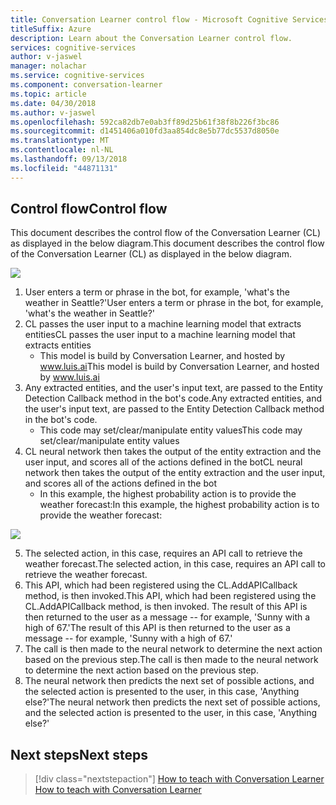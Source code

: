 ```yaml
---
title: Conversation Learner control flow - Microsoft Cognitive Services | Microsoft Docs
titleSuffix: Azure
description: Learn about the Conversation Learner control flow.
services: cognitive-services
author: v-jaswel
manager: nolachar
ms.service: cognitive-services
ms.component: conversation-learner
ms.topic: article
ms.date: 04/30/2018
ms.author: v-jaswel
ms.openlocfilehash: 592ca82db7e0ab3ff89d25b61f38f8b226f3bc86
ms.sourcegitcommit: d1451406a010fd3aa854dc8e5b77dc5537d8050e
ms.translationtype: MT
ms.contentlocale: nl-NL
ms.lasthandoff: 09/13/2018
ms.locfileid: "44871131"
---
```

## <a name="control-flow"></a><span data-ttu-id="97993-103">Control flow</span><span class="sxs-lookup"><span data-stu-id="97993-103">Control flow</span></span>

<span data-ttu-id="97993-104">This document describes the control flow of the Conversation Learner (CL) as displayed in the below diagram.</span><span class="sxs-lookup"><span data-stu-id="97993-104">This document describes the control flow of the Conversation Learner (CL) as displayed in the below diagram.</span></span>

![](media/controlflow.PNG)

1. <span data-ttu-id="97993-105">User enters a term or phrase in the bot, for example, 'what's the weather in Seattle?'</span><span class="sxs-lookup"><span data-stu-id="97993-105">User enters a term or phrase in the bot, for example, 'what's the weather in Seattle?'</span></span>
1. <span data-ttu-id="97993-106">CL passes the user input to a machine learning model that extracts entities</span><span class="sxs-lookup"><span data-stu-id="97993-106">CL passes the user input to a machine learning model that extracts entities</span></span>
    - <span data-ttu-id="97993-107">This model is build by Conversation Learner, and hosted by www.luis.ai</span><span class="sxs-lookup"><span data-stu-id="97993-107">This model is build by Conversation Learner, and hosted by www.luis.ai</span></span>
2. <span data-ttu-id="97993-108">Any extracted entities, and the user's input text, are passed to the Entity Detection Callback method in the bot's code.</span><span class="sxs-lookup"><span data-stu-id="97993-108">Any extracted entities, and the user's input text, are passed to the Entity Detection Callback method in the bot's code.</span></span>
    - <span data-ttu-id="97993-109">This code may set/clear/manipulate entity values</span><span class="sxs-lookup"><span data-stu-id="97993-109">This code may set/clear/manipulate entity values</span></span>
1. <span data-ttu-id="97993-110">CL neural network then takes the output of the entity extraction and the user input, and scores all of the actions defined in the bot</span><span class="sxs-lookup"><span data-stu-id="97993-110">CL neural network then takes the output of the entity extraction and the user input, and scores all of the actions defined in the bot</span></span>
    - <span data-ttu-id="97993-111">In this example, the highest probability action is to provide the weather forecast:</span><span class="sxs-lookup"><span data-stu-id="97993-111">In this example, the highest probability action is to provide the weather forecast:</span></span>

![](media/controlflow_forecast.PNG)

5. <span data-ttu-id="97993-112">The selected action, in this case, requires an API call to retrieve the weather forecast.</span><span class="sxs-lookup"><span data-stu-id="97993-112">The selected action, in this case, requires an API call to retrieve the weather forecast.</span></span> 
6. <span data-ttu-id="97993-113">This API, which had been registered using the CL.AddAPICallback method, is then invoked.</span><span class="sxs-lookup"><span data-stu-id="97993-113">This API, which had been registered using the CL.AddAPICallback method, is then invoked.</span></span>  <span data-ttu-id="97993-114">The result of this API is then returned to the user as a message -- for example, 'Sunny with a high of 67.'</span><span class="sxs-lookup"><span data-stu-id="97993-114">The result of this API is then returned to the user as a message -- for example, 'Sunny with a high of 67.'</span></span>
7. <span data-ttu-id="97993-115">The call is then made to the neural network to determine the next action based on the previous step.</span><span class="sxs-lookup"><span data-stu-id="97993-115">The call is then made to the neural network to determine the next action based on the previous step.</span></span>
8. <span data-ttu-id="97993-116">The neural network then predicts the next set of possible actions, and the selected action is presented to the user, in this case, 'Anything else?'</span><span class="sxs-lookup"><span data-stu-id="97993-116">The neural network then predicts the next set of possible actions, and the selected action is presented to the user, in this case, 'Anything else?'</span></span>

## <a name="next-steps"></a><span data-ttu-id="97993-117">Next steps</span><span class="sxs-lookup"><span data-stu-id="97993-117">Next steps</span></span>

> [!div class="nextstepaction"]
> [<span data-ttu-id="97993-118">How to teach with Conversation Learner </span><span class="sxs-lookup"><span data-stu-id="97993-118">How to teach with Conversation Learner </span></span>](./how-to-teach-cl.md)
